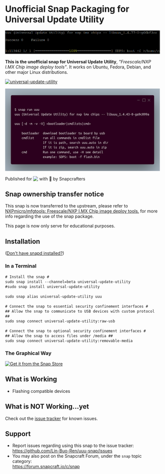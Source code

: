 # Unofficial Snap Packaging for Universal Update Utility
<!--
	Use the Staticaly service for easy access to in-repo pictures:
	https://www.staticaly.com/
-->
![(Placeholder) Icon of Universal Update Utility](gui/universal-update-utility.png "(Placeholder) Icon of Universal Update Utility")

**This is the unofficial snap for Universal Update Utility**, *"Freescale/NXP I.MX Chip image deploy tools"*. It works on Ubuntu, Fedora, Debian, and other major Linux distributions.

[![universal-update-utility](https://snapcraft.io//universal-update-utility/badge.svg)](https://snapcraft.io/universal-update-utility)

![Screenshot of the Snapped Application](local/screenshots/carbon-help.png "Screenshot of the Snapped Application")

Published for <img src="http://anything.codes/slack-emoji-for-techies/emoji/tux.png" align="top" width="24" /> with 💝 by Snapcrafters

## Snap ownership transfer notice

This snap is now transferred to the upstream, please refer to [NXPmicro/mfgtools: Freescale/NXP I.MX Chip image deploy tools.](https://github.com/NXPmicro/mfgtools) for more info regarding the use of the snap package.

This page is now only serve for educational purposes.

## Installation
([Don't have snapd installed?](https://snapcraft.io/docs/core/install))

### In a Terminal
    # Install the snap #
    sudo snap install --channel=beta universal-update-utility
    #sudo snap install universal-update-utility

    sudo snap alias universal-update-utility uuu
    
    # Connect the snap to essential security confinement interfaces #
    ## Allow the snap to communicate to USB devices with custom protocol ##
    sudo snap connect universal-update-utility:raw-usb
    
    # Connect the snap to optional security confinement interfaces #
    ## Allow the snap to access files under /media ##
    sudo snap connect universal-update-utility:removable-media

### The Graphical Way
[![Get it from the Snap Store](https://snapcraft.io/static/images/badges/en/snap-store-black.svg)](https://snapcraft.io/universal-update-utility)

## What is Working
* Flashing compatible devices

## What is NOT Working...yet 
Check out the [issue tracker](https://github.com/Lin-Buo-Ren/uuu-snap/issues) for known issues.

## Support
* Report issues regarding using this snap to the issue tracker:  
  <https://github.com/Lin-Buo-Ren/uuu-snap/issues>
* You may also post on the Snapcraft Forum, under the `snap` topic category:  
  <https://forum.snapcraft.io/c/snap>
